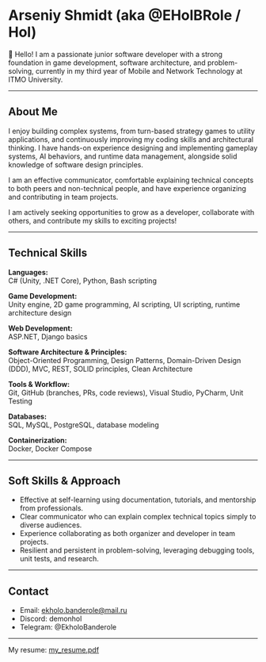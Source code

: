 # Arseniy Shmidt (aka @EHolBRole / Hol)

👋 Hello! I am a passionate junior software developer with a strong foundation in game development, software architecture, and problem-solving, currently in my third year of Mobile and Network Technology at ITMO University.

---

## About Me

I enjoy building complex systems, from turn-based strategy games to utility applications, and continuously improving my coding skills and architectural thinking. I have hands-on experience designing and implementing gameplay systems, AI behaviors, and runtime data management, alongside solid knowledge of software design principles.

I am an effective communicator, comfortable explaining technical concepts to both peers and non-technical people, and have experience organizing and contributing in team projects.

I am actively seeking opportunities to grow as a developer, collaborate with others, and contribute my skills to exciting projects!

---

## Technical Skills

**Languages:**  
C# (Unity, .NET Core), Python, Bash scripting

**Game Development:**  
Unity engine, 2D game programming, AI scripting, UI scripting, runtime architecture design

**Web Development:**  
ASP.NET, Django basics

**Software Architecture & Principles:**  
Object-Oriented Programming, Design Patterns, Domain-Driven Design (DDD), MVC, REST, SOLID principles, Clean Architecture

**Tools & Workflow:**  
Git, GitHub (branches, PRs, code reviews), Visual Studio, PyCharm, Unit Testing

**Databases:**  
SQL, MySQL, PostgreSQL, database modeling

**Containerization:**  
Docker, Docker Compose


---

## Soft Skills & Approach

- Effective at self-learning using documentation, tutorials, and mentorship from professionals.  
- Clear communicator who can explain complex technical topics simply to diverse audiences.  
- Experience collaborating as both organizer and developer in team projects.  
- Resilient and persistent in problem-solving, leveraging debugging tools, unit tests, and research.
  
---

## Contact

- Email: ekholo.banderole@mail.ru  
- Discord: demonhol
- Telegram: @EkholoBanderole

---

My resume: [my_resume.pdf](https://github.com/user-attachments/files/21744685/my_resume.pdf)
